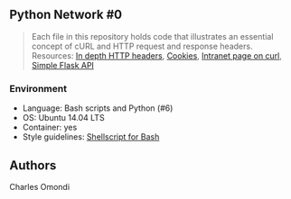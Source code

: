 ## Python Network #0
> Each file in this repository holds code that illustrates an essential concept
> of cURL and HTTP request and response headers. Resources:
> [In depth HTTP headers](http://www.ntu.edu.sg/home/ehchua/programming/webprogramming/http_basics.html),
> [Cookies](https://developer.mozilla.org/en-US/docs/Web/HTTP/Cookies),
> [Intranet page on curl](https://intranet.hbtn.io/concepts/51),
> [Simple Flask API](https://github.com/holbertonschool/simple_rest_api)

### Environment
* Language: Bash scripts and Python (#6)
* OS: Ubuntu 14.04 LTS
* Container: yes
* Style guidelines: [Shellscript for Bash](https://github.com/koalaman/shellcheck)

## Authors
Charles Omondi
